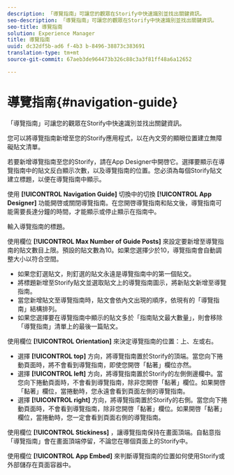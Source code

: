 ```yaml
---
description: 「導覽指南」可讓您的觀眾在Storify中快速識別並找出關鍵資訊。
seo-description: 「導覽指南」可讓您的觀眾在Storify中快速識別並找出關鍵資訊。
seo-title: 導覽指南
solution: Experience Manager
title: 導覽指南
uuid: dc32df5b-ad6 f-4b3 b-8496-38873c383691
translation-type: tm+mt
source-git-commit: 67aeb3de964473b326c88c3a3f81ff48a6a12652

---
```



# 導覽指南{#navigation-guide}

「導覽指南」可讓您的觀眾在Storify中快速識別並找出關鍵資訊。

您可以將導覽指南新增至您的Storify應用程式，以在內文旁的顯眼位置建立無障礙貼文清單。

若要新增導覽指南至您的Storify，請在App Designer中開啓它。選擇要顯示在導覽指南中的貼文反白顯示次數，以及導覽指南的位置。您必須為每個Storify貼文建立標題，以便在導覽指南中顯示。

使用 **[!UICONTROL Navigation Guide]** 切換中的切換 **[!UICONTROL App Designer]** 功能開啓或關閉導覽指南。在您開啓導覽指南和貼文後，導覽指南可能需要長達分鐘的時間，才能顯示或停止顯示在指南中。

輸入導覽指南的標題。

使用欄位 **[!UICONTROL Max Number of Guide Posts]** 來設定要新增至導覽指南的貼文數目上限。預設的貼文數為10。如果您選擇少於10，導覽指南會自動調整大小以符合空間。

* 如果您釘選貼文，則釘選的貼文永遠是導覽指南中的第一個貼文。
* 將標題新增至Storify貼文並選取貼文上的導覽指南圖示，將新貼文新增至導覽指南。
* 當您新增貼文至導覽指南時，貼文會依內文出現的順序，依現有的「導覽指南」結構排列。
* 如果您選擇要在導覽指南中顯示的貼文多於「指南貼文最大數量」，則會移除「導覽指南」清單上的最後一篇貼文。

使用欄位 **[!UICONTROL Orientation]** 來決定導覽指南的位置：上、左或右。

* 選擇 **[!UICONTROL top]** 方向，將導覽指南置於Storify的頂端。當您向下捲動頁面時，將不會看到導覽指南，即使您開啓「黏著」欄位亦然。
* 選擇 **[!UICONTROL left]** 方向，將導覽指南置於Storify的左側側邊欄中。當您向下捲動頁面時，不會看到導覽指南，除非您開啓「黏著」欄位。如果開啓「黏著」欄位，當捲動時，您永遠會看到頁面左側的導覽指南。
* 選擇 **[!UICONTROL right]** 方向，將導覽指南置於Storify的右側。當您向下捲動頁面時，不會看到導覽指南，除非您開啓「黏著」欄位。如果開啓「黏著」欄位，當捲動時，您一定會看到頁面右側的導覽指南。

使用欄位 **[!UICONTROL Stickiness]** ，讓導覽指南保持在畫面頂端。自黏意指「導覽指南」會在畫面頂端停留，不論您在哪個頁面上的Storify中。

使用欄位 **[!UICONTROL App Embed]** 來判斷導覽指南的位置如何使用Storify或外部儲存在頁面容器中。
